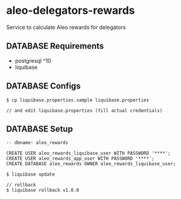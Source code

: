 # aleo-delegators-rewards
Service to calculate Aleo rewards for delegators

## DATABASE Requirements

- postgresql ^10
- liquibase

## DATABASE Configs
```shell
$ cp liquibase.properties.sample liquibase.properties

// and edit liquibase.properties (fill actual credentials)
```

## DATABASE Setup

```shell
-- dbname: aleo_rewards

CREATE USER aleo_rewards_liquibase_user WITH PASSWORD '****';
CREATE USER aleo_rewards_app_user WITH PASSWORD '****';
CREATE DATABASE aleo_rewards OWNER aleo_rewards_liquibase_user;

```

```shell
$ liquibase update

// rollback
$ liquibase rollback v1.0.0
